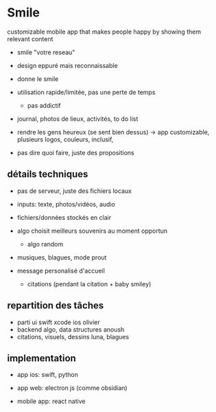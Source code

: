# Smile

customizable mobile app that makes people happy by showing them relevant content

- smile "votre reseau"
- design eppuré mais reconnaissable
- donne le smile
- utilisation rapide/limitée, pas une perte de temps
    - pas addictif

- journal, photos de lieux, activités, to do list

- rendre les gens heureux (se sent bien dessus) -> app  customizable, plusieurs logos, couleurs, inclusif, 
- pas dire quoi faire, juste des propositions

## détails techniques

- pas de serveur, juste des fichiers locaux
- inputs: texte, photos/vidéos, audio
- fichiers/données stockés en clair

- algo choisit meilleurs souvenirs au moment opportun
    - algo random
- musiques, blagues, mode prout
- message personalisé d'accueil
    - citations (pendant la citation + baby smiley)


## repartition des tâches

- parti ui swift xcode ios olivier
- backend algo, data structures anoush
- citations, visuels, dessins luna, blagues


## implementation

- app ios: swift, python

- app web: electron js (comme obsidian)
- mobile app: react native